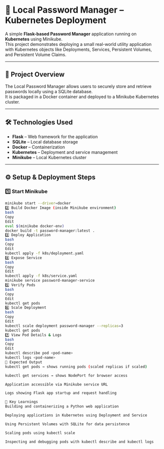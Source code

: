 # 🔐 Local Password Manager – Kubernetes Deployment

A simple **Flask-based Password Manager** application running on **Kubernetes** using Minikube.  
This project demonstrates deploying a small real-world utility application with Kubernetes objects like Deployments, Services, Persistent Volumes, and Persistent Volume Claims.

---

## 🚀 Project Overview
The Local Password Manager allows users to securely store and retrieve passwords locally using a SQLite database.  
It is packaged in a Docker container and deployed to a Minikube Kubernetes cluster.

---

## 🛠️ Technologies Used
- **Flask** – Web framework for the application
- **SQLite** – Local database storage
- **Docker** – Containerization
- **Kubernetes** – Deployment and service management
- **Minikube** – Local Kubernetes cluster

---

## ⚙️ Setup & Deployment Steps

### 1️⃣ Start Minikube
```bash
minikube start --driver=docker
2️⃣ Build Docker Image (inside Minikube environment)
bash
Copy
Edit
eval $(minikube docker-env)
docker build -t password-manager:latest .
3️⃣ Deploy Application
bash
Copy
Edit
kubectl apply -f k8s/deployment.yaml
4️⃣ Expose Service
bash
Copy
Edit
kubectl apply -f k8s/service.yaml
minikube service password-manager-service
5️⃣ Verify Pods
bash
Copy
Edit
kubectl get pods
6️⃣ Scale Deployment
bash
Copy
Edit
kubectl scale deployment password-manager --replicas=3
kubectl get pods
7️⃣ View Pod Details & Logs
bash
Copy
Edit
kubectl describe pod <pod-name>
kubectl logs <pod-name>
📸 Expected Output
kubectl get pods → shows running pods (scaled replicas if scaled)

kubectl get services → shows NodePort for browser access

Application accessible via Minikube service URL

Logs showing Flask app startup and request handling

🔑 Key Learnings
Building and containerizing a Python web application

Deploying applications in Kubernetes using Deployment and Service

Using Persistent Volumes with SQLite for data persistence

Scaling pods using kubectl scale

Inspecting and debugging pods with kubectl describe and kubectl logs


